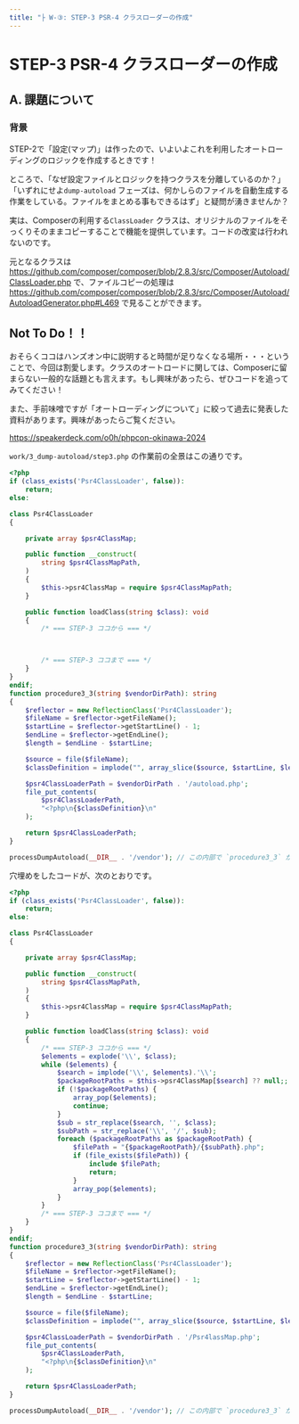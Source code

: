 ```yaml
---
title: "├ W-③: STEP-3 PSR-4 クラスローダーの作成"
---
```


# STEP-3 PSR-4 クラスローダーの作成

## A. 課題について

### 背景

STEP-2で「設定(マップ)」は作ったので、いよいよこれを利用したオートローディングのロジックを作成するときです！

ところで、「なぜ設定ファイルとロジックを持つクラスを分離しているのか？」「いずれにせよ`dump-autoload` フェーズは、何かしらのファイルを自動生成する作業をしている。ファイルをまとめる事もできるはず」と疑問が湧きませんか？

実は、Composerの利用する`ClassLoader` クラスは、オリジナルのファイルをそっくりそのままコピーすることで機能を提供しています。コードの改変は行われないのです。

元となるクラスは https://github.com/composer/composer/blob/2.8.3/src/Composer/Autoload/ClassLoader.php で、ファイルコピーの処理は https://github.com/composer/composer/blob/2.8.3/src/Composer/Autoload/AutoloadGenerator.php#L469 で見ることができます。

## Not To Do！！

おそらくココはハンズオン中に説明すると時間が足りなくなる場所・・・ということで、今回は割愛します。クラスのオートロードに関しては、Composerに留まらない一般的な話題とも言えます。もし興味があったら、ぜひコードを追ってみてください！

また、手前味噌ですが「オートローディングについて」に絞って過去に発表した資料があります。興味があったらご覧ください。

https://speakerdeck.com/o0h/phpcon-okinawa-2024

`work/3_dump-autoload/step3.php`  の作業前の全景はこの通りです。

```php
<?php
if (class_exists('Psr4ClassLoader', false)):
    return;
else:

class Psr4ClassLoader
{

    private array $psr4ClassMap;

    public function __construct(
        string $psr4ClassMapPath,
    )
    {
        $this->psr4ClassMap = require $psr4ClassMapPath;
    }

    public function loadClass(string $class): void
    {
        /* === STEP-3 ココから === */



        /* === STEP-3 ココまで === */
    }
}
endif;
function procedure3_3(string $vendorDirPath): string
{
    $reflector = new ReflectionClass('Psr4ClassLoader');
    $fileName = $reflector->getFileName();
    $startLine = $reflector->getStartLine() - 1;
    $endLine = $reflector->getEndLine();
    $length = $endLine - $startLine;

    $source = file($fileName);
    $classDefinition = implode("", array_slice($source, $startLine, $length));

    $psr4ClassLoaderPath = $vendorDirPath . '/autoload.php';
    file_put_contents(
        $psr4ClassLoaderPath,
        "<?php\n{$classDefinition}\n"
    );

    return $psr4ClassLoaderPath;
}

processDumpAutoload(__DIR__ . '/vendor'); // この内部で `procedure3_3` が呼ばれます
```



穴埋めをしたコードが、次のとおりです。

```php
<?php
if (class_exists('Psr4ClassLoader', false)):
    return;
else:

class Psr4ClassLoader
{

    private array $psr4ClassMap;

    public function __construct(
        string $psr4ClassMapPath,
    )
    {
        $this->psr4ClassMap = require $psr4ClassMapPath;
    }

    public function loadClass(string $class): void
    {
        /* === STEP-3 ココから === */
        $elements = explode('\\', $class);
        while ($elements) {
            $search = implode('\\', $elements).'\\';
            $packageRootPaths = $this->psr4ClassMap[$search] ?? null;;
            if (!$packageRootPaths) {
                array_pop($elements);
                continue;
            }
            $sub = str_replace($search, '', $class);
            $subPath = str_replace('\\', '/', $sub);
            foreach ($packageRootPaths as $packageRootPath) {
                $filePath = "{$packageRootPath}/{$subPath}.php";
                if (file_exists($filePath)) {
                    include $filePath;
                    return;
                }
                array_pop($elements);
            }
        }
        /* === STEP-3 ココまで === */
    }
}
endif;
function procedure3_3(string $vendorDirPath): string
{
    $reflector = new ReflectionClass('Psr4ClassLoader');
    $fileName = $reflector->getFileName();
    $startLine = $reflector->getStartLine() - 1;
    $endLine = $reflector->getEndLine();
    $length = $endLine - $startLine;

    $source = file($fileName);
    $classDefinition = implode("", array_slice($source, $startLine, $length));

    $psr4ClassLoaderPath = $vendorDirPath . '/Psr4lassMap.php';
    file_put_contents(
        $psr4ClassLoaderPath,
        "<?php\n{$classDefinition}\n"
    );

    return $psr4ClassLoaderPath;
}

processDumpAutoload(__DIR__ . '/vendor'); // この内部で `procedure3_3` が呼ばれます
```

